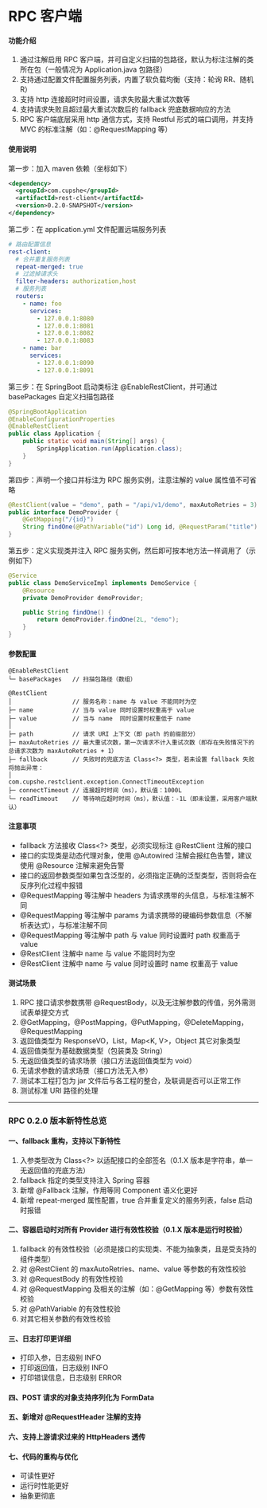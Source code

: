 # RPC 客户端

#### 功能介绍

1. 通过注解启用 RPC 客户端，并可自定义扫描的包路径，默认为标注注解的类所在包（一般情况为 Application.java 包路径）
2. 支持通过配置文件配置服务列表，内置了软负载均衡（支持：轮询 RR、随机 R）
3. 支持 http 连接超时时间设置，请求失败最大重试次数等
4. 支持请求失败且超过最大重试次数后的 fallback 兜底数据响应的方法
5. RPC 客户端底层采用 http 通信方式，支持 Restful 形式的端口调用，并支持 MVC 的标准注解（如：@RequestMapping 等）


#### 使用说明

第一步：加入 maven 依赖（坐标如下）

```xml
<dependency>
  <groupId>com.cupshe</groupId>
  <artifactId>rest-client</artifactId>
  <version>0.2.0-SNAPSHOT</version>
</dependency>
```


第二步：在 application.yml 文件配置远端服务列表

```yaml
# 路由配置信息
rest-client:
  # 合并重复服务列表
  repeat-merged: true
  # 过滤掉请求头
  filter-headers: authorization,host
  # 服务列表
  routers:
    - name: foo
      services:
        - 127.0.0.1:8080
        - 127.0.0.1:8081
        - 127.0.0.1:8082
        - 127.0.0.1:8083
    - name: bar
      services:
        - 127.0.0.1:8090
        - 127.0.0.1:8091
```


第三步：在 SpringBoot 启动类标注 @EnableRestClient，并可通过 basePackages 自定义扫描包路径

```java
@SpringBootApplication
@EnableConfigurationProperties
@EnableRestClient
public class Application {
    public static void main(String[] args) {
        SpringApplication.run(Application.class);
    }
}
```


第四步：声明一个接口并标注为 RPC 服务实例，注意注解的 value 属性值不可省略

```java
@RestClient(value = "demo", path = "/api/v1/demo", maxAutoRetries = 3)
public interface DemoProvider {
    @GetMapping("/{id}")
    String findOne(@PathVariable("id") Long id, @RequestParam("title") String title);
}
```


第五步：定义实现类并注入 RPC 服务实例，然后即可按本地方法一样调用了（示例如下）

```java
@Service
public class DemoServiceImpl implements DemoService {
    @Resource
    private DemoProvider demoProvider;

    public String findOne() {
        return demoProvider.findOne(2L, "demo");
    }
}
```


#### 参数配置

```
@EnableRestClient
└─ basePackages   // 扫描包路径（数组）

@RestClient
│                 // 服务名称：name 与 value 不能同时为空
├─ name           // 当与 value 同时设置时权重高于 value
├─ value          // 当与 name  同时设置时权重低于 name
│
├─ path           // 请求 URI 上下文（即 path 的前缀部分）
├─ maxAutoRetries // 最大重试次数，第一次请求不计入重试次数（即存在失败情况下的总请求次数为 maxAutoRetries + 1）
├─ fallback       // 失败时的兜底方法 Class<?> 类型，若未设置 fallback 失败将抛出异常：
│                     com.cupshe.restclient.exception.ConnectTimeoutException
├─ connectTimeout // 连接超时时间（ms），默认值：1000L
└─ readTimeout    // 等待响应超时时间（ms），默认值：-1L（即未设置，采用客户端默认）
```


#### 注意事项

- fallback 方法接收 Class<?> 类型，必须实现标注 @RestClient 注解的接口
- 接口的实现类是动态代理对象，使用 @Autowired 注解会报红色告警，建议使用 @Resource 注解来避免告警
- 接口的返回参数类型如果包含泛型的，必须指定正确的泛型类型，否则将会在反序列化过程中报错
- @RequestMapping 等注解中 headers 为请求携带的头信息，与标准注解不同
- @RequestMapping 等注解中 params 为请求携带的硬编码参数信息（不解析表达式），与标准注解不同
- @RequestMapping 等注解中 path 与 value 同时设置时 path 权重高于 value
- @RestClient 注解中 name 与 value 不能同时为空
- @RestClient 注解中 name 与 value 同时设置时 name 权重高于 value


#### 测试场景

1. RPC 接口请求参数携带 @RequestBody，以及无注解参数的传值，另外需测试表单提交方式
2. @GetMapping，@PostMapping，@PutMapping，@DeleteMapping，@RequestMapping
3. 返回值类型为 ResponseVO<T>，List<T>，Map<K, V>，Object 其它对象类型
4. 返回值类型为基础数据类型（包装类及 String）
5. 无返回值类型的请求场景（接口方法返回值类型为 void）
6. 无请求参数的请求场景（接口方法无入参）
7. 测试本工程打包为 jar 文件后与各工程的整合，及联调是否可以正常工作
8. 测试标准 URI 路径的处理


--------------


### RPC 0.2.0 版本新特性总览

#### 一、fallback 重构，支持以下新特性

1. 入参类型改为 Class<?> 以适配接口的全部签名（0.1.X 版本是字符串，单一无返回值的兜底方法）
2. fallback 指定的类型支持注入 Spring 容器
3. 新增 @Fallback 注解，作用等同 Component 语义化更好
4. 新增 repeat-merged 属性配置，true 合并重复定义的服务列表，false 启动时报错


#### 二、容器启动时对所有 Provider 进行有效性校验（0.1.X 版本是运行时校验）

1. fallback 的有效性校验（必须是接口的实现类、不能为抽象类，且是受支持的组件类型）
2. 对 @RestClient 的 maxAutoRetries、name、value 等参数的有效性校验
3. 对 @RequestBody 的有效性校验
4. 对 @RequestMapping 及相关的注解（如：@GetMapping 等）参数有效性校验
5. 对 @PathVariable 的有效性校验
6. 对其它相关参数的有效性校验


#### 三、日志打印更详细

- 打印入参，日志级别 INFO
- 打印返回值，日志级别 INFO
- 打印错误信息，日志级别 ERROR

#### 四、POST 请求的对象支持序列化为 FormData

#### 五、新增对 @RequestHeader 注解的支持

#### 六、支持上游请求过来的 HttpHeaders 透传

#### 七、代码的重构与优化

- 可读性更好
- 运行时性能更好
- 抽象更彻底
